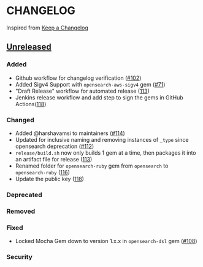 
# CHANGELOG
Inspired from [Keep a Changelog](https://keepachangelog.com/en/1.0.0/)

## [Unreleased]
### Added
- Github workflow for changelog verification ([#102](https://github.com/opensearch-project/opensearch-ruby/pull/102))
- Added Sigv4 Support with `opensearch-aws-sigv4` gem ([#71](https://github.com/opensearch-project/opensearch-ruby/issues/71))
- "Draft Release" workflow for automated release ([113](https://github.com/opensearch-project/opensearch-ruby/issues/113))
- Jenkins release workflow and add step to sign the gems in GitHub Actions([118](https://github.com/opensearch-project/opensearch-ruby/pull/118))

### Changed
- Added @harshavamsi to maintainers ([#114](https://github.com/opensearch-project/opensearch-ruby/issues/114))
- Updated for inclusive naming and removing instances of `_type` since opensearch deprecation ([#112](https://github.com/opensearch-project/opensearch-ruby/issues/112))
- `release/build.sh` now only builds 1 gem at a time, then packages it into an artifact file for release ([113](https://github.com/opensearch-project/opensearch-ruby/issues/113))
- Renamed folder for `opensearch-ruby` gem from `opensearch` to `opensearch-ruby` ([116](https://github.com/opensearch-project/opensearch-ruby/issues/116))
- Update the public key ([118](https://github.com/opensearch-project/opensearch-ruby/pull/118))

### Deprecated

### Removed

### Fixed
- Locked Mocha Gem down to version 1.x.x in `opensearch-dsl` gem ([#108](https://github.com/opensearch-project/opensearch-ruby/pull/108))
 
### Security


[Unreleased]: https://github.com/opensearch-project/opensearch-ruby/compare/2.0...HEAD

